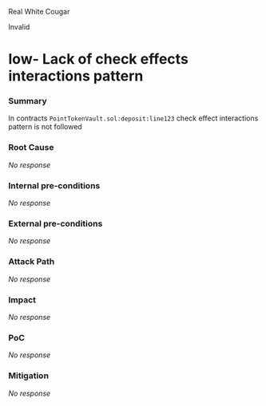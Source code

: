 Real White Cougar

Invalid

# low- Lack of check effects interactions pattern

### Summary

 In contracts `PointTokenVault.sol:deposit:line123` check effect interactions  pattern is not followed 

### Root Cause

_No response_

### Internal pre-conditions

_No response_

### External pre-conditions

_No response_

### Attack Path

_No response_

### Impact

_No response_

### PoC

_No response_

### Mitigation

_No response_